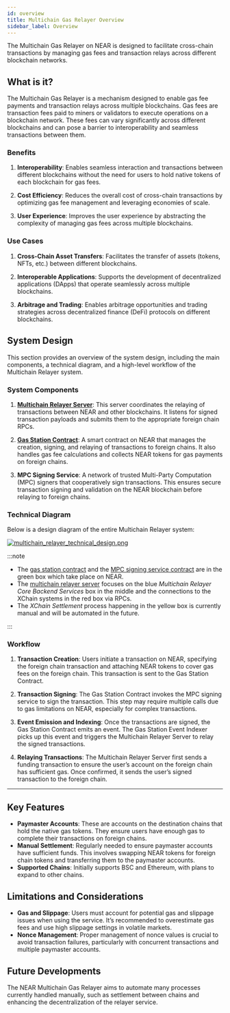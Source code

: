 ```yaml
---
id: overview
title: Multichain Gas Relayer Overview
sidebar_label: Overview
---
```


The Multichain Gas Relayer on NEAR is designed to facilitate cross-chain transactions by managing gas fees and transaction relays across different blockchain networks.

## What is it?

The Multichain Gas Relayer is a mechanism designed to enable gas fee payments and transaction relays across multiple blockchains. Gas fees are transaction fees paid to miners or validators to execute operations on a blockchain network. These fees can vary significantly across different blockchains and can pose a barrier to interoperability and seamless transactions between them.

### Benefits

1. **Interoperability**: Enables seamless interaction and transactions between different blockchains without the need for users to hold native tokens of each blockchain for gas fees.

2. **Cost Efficiency**: Reduces the overall cost of cross-chain transactions by optimizing gas fee management and leveraging economies of scale.

3. **User Experience**: Improves the user experience by abstracting the complexity of managing gas fees across multiple blockchains.

### Use Cases

1. **Cross-Chain Asset Transfers**: Facilitates the transfer of assets (tokens, NFTs, etc.) between different blockchains.

2. **Interoperable Applications**: Supports the development of decentralized applications (DApps) that operate seamlessly across multiple blockchains.

3. **Arbitrage and Trading**: Enables arbitrage opportunities and trading strategies across decentralized finance (DeFi) protocols on different blockchains.

## System Design

This section provides an overview of the system design, including the main components, a technical diagram, and a high-level workflow of the Multichain Relayer system.

### System Components

1. [**Multichain Relayer Server**](multichain-server.md): This server coordinates the relaying of transactions between NEAR and other blockchains. It listens for signed transaction payloads and submits them to the appropriate foreign chain RPCs.

2. [**Gas Station Contract**](gas-station.md): A smart contract on NEAR that manages the creation, signing, and relaying of transactions to foreign chains. It also handles gas fee calculations and collects NEAR tokens for gas payments on foreign chains.

3. **MPC Signing Service**: A network of trusted Multi-Party Computation (MPC) signers that cooperatively sign transactions. This ensures secure transaction signing and validation on the NEAR blockchain before relaying to foreign chains.

### Technical Diagram

Below is a design diagram of the entire Multichain Relayer system:

[![multichain\_relayer\_technical\_design.png](/docs/multichain_relayer_technical_design.png)](/docs/multichain_relayer_technical_design.png)

:::note

- The [gas station contract](gas-station.md) and the [MPC signing service contract](https://github.com/near/mpc-recovery/tree/main/contract) are in the green box which take place on NEAR.
- The [multichain relayer server](multichain-server.md) focuses on the blue _Multichain Relayer Core Backend Services_ box in the middle and the connections to the XChain systems in the red box via RPCs.
- The _XChain Settlement_ process happening in the yellow box is currently manual and will be automated in the future.

:::

### Workflow

1. **Transaction Creation**: Users initiate a transaction on NEAR, specifying the foreign chain transaction and attaching NEAR tokens to cover gas fees on the foreign chain. This transaction is sent to the Gas Station Contract.

2. **Transaction Signing**: The Gas Station Contract invokes the MPC signing service to sign the transaction. This step may require multiple calls due to gas limitations on NEAR, especially for complex transactions.

3. **Event Emission and Indexing**: Once the transactions are signed, the Gas Station Contract emits an event. The Gas Station Event Indexer picks up this event and triggers the Multichain Relayer Server to relay the signed transactions.

4. **Relaying Transactions**: The Multichain Relayer Server first sends a funding transaction to ensure the user’s account on the foreign chain has sufficient gas. Once confirmed, it sends the user’s signed transaction to the foreign chain.

---

## Key Features

- **Paymaster Accounts**: These are accounts on the destination chains that hold the native gas tokens. They ensure users have enough gas to complete their transactions on foreign chains.
- **Manual Settlement**: Regularly needed to ensure paymaster accounts have sufficient funds. This involves swapping NEAR tokens for foreign chain tokens and transferring them to the paymaster accounts.
- **Supported Chains**: Initially supports BSC and Ethereum, with plans to expand to other chains.

## Limitations and Considerations

- **Gas and Slippage**: Users must account for potential gas and slippage issues when using the service. It’s recommended to overestimate gas fees and use high slippage settings in volatile markets.
- **Nonce Management**: Proper management of nonce values is crucial to avoid transaction failures, particularly with concurrent transactions and multiple paymaster accounts.

## Future Developments

The NEAR Multichain Gas Relayer aims to automate many processes currently handled manually, such as settlement between chains and enhancing the decentralization of the relayer service.
